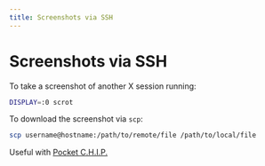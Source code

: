 ```yaml
---
title: Screenshots via SSH
---
```

# Screenshots via SSH
To take a screenshot of another X session running:

```sh
DISPLAY=:0 scrot
```

To download the screenshot via `scp`:

```sh
scp username@hostname:/path/to/remote/file /path/to/local/file
```

Useful with [Pocket C.H.I.P.](/linux/pocketchip/)
